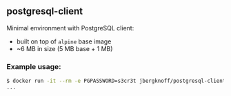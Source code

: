 ## postgresql-client

Minimal environment with PostgreSQL client:

* built on top of `alpine` base image
* ~6 MB in size (5 MB base + 1 MB)

### Example usage:

```bash
$ docker run -it --rm -e PGPASSWORD=s3cr3t jbergknoff/postgresql-client -h localhost -p 5432 -U user -d db
...
```
